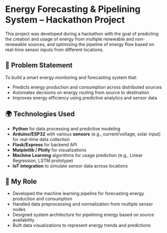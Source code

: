 # Energy Forecasting & Pipelining System – Hackathon Project

This project was developed during a hackathon with the goal of predicting the creation and usage of energy from multiple renewable and non-renewable sources, and optimizing the pipeline of energy flow based on real-time sensor inputs from different locations.

## 🔧 Problem Statement

To build a smart energy monitoring and forecasting system that:
- Predicts energy production and consumption across distributed sources
- Automates decisions on energy routing from source to destination
- Improves energy efficiency using predictive analytics and sensor data

## 🌍 Technologies Used
- **Python** for data processing and predictive modeling
- **Arduino/ESP32** with various **sensors** (e.g., current/voltage, solar input) for real-time data collection
- **Flask/Express** for backend API
- **Matplotlib / Plotly** for visualizations
- **Machine Learning** algorithms for usage prediction (e.g., Linear Regression, LSTM prototype)
- **IoT integration** to simulate sensor data across locations

## 🚀 My Role
- Developed the machine learning pipeline for forecasting energy production and consumption
- Handled data preprocessing and normalization from multiple sensor nodes
- Designed system architecture for pipelining energy based on source availability
- Built data visualizations to represent energy trends and predictions


